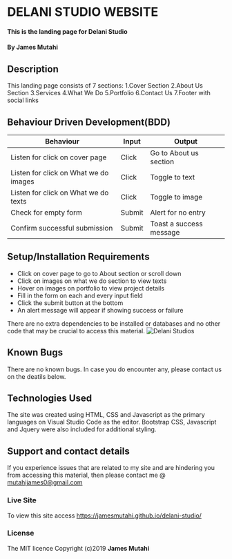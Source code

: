 # DELANI STUDIO WEBSITE
#### This is the landing page for Delani Studio
#### By **James Mutahi**
## Description
This landing page consists of 7 sections:
1.Cover Section
2.About Us Section
3.Services
4.What We Do
5.Portfolio
6.Contact Us
7.Footer with social links
## Behaviour Driven Development(BDD)
Behaviour | Input | Output
------------ | ------------- | -------------
Listen for click on cover page | Click | Go to About us section
Listen for click on What we do images | Click | Toggle to text
Listen for click on What we do texts | Click | Toggle to image
Check for empty form | Submit | Alert for no entry
Confirm successful submission | Submit | Toast a success message

## Setup/Installation Requirements
* Click on cover page to go to About section or scroll down
* Click on images on what we do section to view texts
* Hover on images on portfolio to view project details
* Fill in the form on each and every input field
* Click the submit button at the bottom
* An alert message will appear if showing success or failure

There are no extra dependencies to be installed or databases and no other code that may be crucial to access this material.
![Delani Studio](https://github.com/JamesMutahi/delani-studio/blob/master/IP3-master/%20Delani%20Studio.jpg)s
## Known Bugs
There are no known bugs. In case you do encounter any, please contact us on the deatils below.
## Technologies Used
The site was created using HTML, CSS and Javascript as the primary languages on Visual Studio Code as the editor. Bootstrap CSS, Javascript and Jquery were also included for additional styling.
## Support and contact details
If you experience issues that are related to my site and are hindering you from accessing this material, then please contact me @ mutahijames0@gmail.com
### Live Site
 To view this site access https://jamesmutahi.github.io/delani-studio/
### License
The MIT licence Copyright (c)2019 **James Mutahi**
